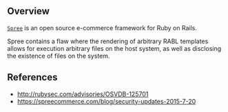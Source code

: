 ## Overview
[`Spree`](https://rubygems.org/gems/spree) is an open source e-commerce framework for Ruby on Rails.

Spree contains a flaw where the rendering of arbitrary RABL templates allows for execution arbitrary files on the host system, as well as disclosing the existence of files on the system.

## References
- http://rubysec.com/advisories/OSVDB-125701
- https://spreecommerce.com/blog/security-updates-2015-7-20
